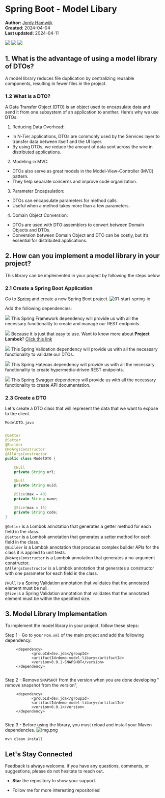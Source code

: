# Spring Boot - Model Libary 
<small></small>


<b>Author:</b> <a href="https://github.com/darksos34" target="_blank">Jordy Hamwijk</a><br>
<b>Created:</b> 2024-04-04<br>
<b>Last updated:</b> 2024-04-11<br>

[![](https://img.shields.io/badge/Spring%20Boot-8A2BE2)]() [![](https://img.shields.io/badge/release-Apr%2004,%202024-blue)]() [![](https://img.shields.io/badge/version-3.2.4-blue)]()

## 1.  What is the advantage of using a model library of DTOs?
A model library reduces file duplication by centralizing reusable components, resulting in fewer files in the project.

### 1.2 What is a DTO?
A Data Transfer Object (DTO) is an object used to encapsulate data and send it from one subsystem of an application to another. Here’s why we use DTOs:

1. Reducing Data Overhead:
* In N-Tier applications, DTOs are commonly used by the Services layer to transfer data between itself and the UI layer.
* By using DTOs, we reduce the amount of data sent across the wire in distributed applications.
2. Modeling in MVC:
* DTOs also serve as great models in the Model-View-Controller (MVC) pattern.
* They help separate concerns and improve code organization.
3. Parameter Encapsulation:
* DTOs can encapsulate parameters for method calls.
* Useful when a method takes more than a few parameters.
4. Domain Object Conversion:
* DTOs are used with DTO assemblers to convert between Domain Objects and DTOs.
* Conversion between Domain Object and DTO can be costly, but it’s essential for distributed applications.

## 2. How can you implement a model library in your project?
This library can be implemented in your project by following the steps below

### 2.1 Create a Spring Boot Application
Go to [Spring](start.spring.io) and create a new Spring Boot project.
![01-start-spring-io](https://github.com/darksos34/modellibary/blob/master/src/main/resources/images/spring-initializr.png)


Add the following dependencies:


[![](https://img.shields.io/badge/Spring%20Web-88888)]()
This Spring Framework dependency will provide us with all the necessary functionality to create and manage our REST endpoints.

[![](https://img.shields.io/badge/Lombok-8A2BE2)]()
Because it is just that easy to use.
Want to know more about <b>Project Lombok</b>? [Click this link](https://projectlombok.org/features/)

[![](https://img.shields.io/badge/Spring%20Validation-88888)]()
This Spring Validation dependency will provide us with all the necessary functionality to validate our DTOs.

[![](https://img.shields.io/badge/Hateoas%20-123)]()
This Spring Hateoas dependency will provide us with all the necessary functionality to create hypermedia-driven REST endpoints.

[![](https://img.shields.io/badge/Swagger%20-111111)]()
This Spring Swagger dependency will provide us with all the necessary functionality to create API documentation.

### 2.3 Create a DTO

Let's create a DTO class that will represent the data that we want to expose to the client.

`ModelDTO.java`
```java

@Getter
@Setter
@Builder
@NoArgsConstructor
@AllArgsConstructor
public class ModelDTO {

    @Null
    private String url;

    @Null
    private String uuid;

    @Size(max = 40)
    private String name;

    @Size(max = 15)
    private String code;
}


```
`@Getter` is a Lombok annotation that generates a getter method for each field in the class.</br>
`@Setter` is a Lombok annotation that generates a setter method for each field in the class.</br>
`@Builder` is a Lombok annotation that produces complex builder APIs for the class it is applied to unit tests.</br>
`@NoArgsConstructor` is a Lombok annotation that generates a no-argument constructor.</br>
`@AllArgsConstructor` is a Lombok annotation that generates a constructor with one parameter for each field in the class.</br>

`@Null` is a Spring Validation annotation that validates that the annotated element must be null.</br>
`@Size` is a Spring Validation annotation that validates that the annotated element must be within the specified size.

## 3. Model Library Implementation

To implement the model library in your project, follow these steps:

Step 1 - Go to your ````Pom.xml```` of the main project and add the following dependency:

```
     <dependency>
            <groupId>dev.jda</groupId>
            <artifactId>demo-model-libary</artifactId>
            <version>0.0.1-SNAPSHOT</version>
     </dependency>
       
```

Step 2 - Remove `SNAPSHOT` from the version when you are done developing " remove snapshot from the version", 

```
     <dependency>
            <groupId>dev.jda</groupId>
            <artifactId>demo-model-libary</artifactId>
            <version>0.0.1</version>
     </dependency>
       
```
Step 3 - Before using the library, you must reload and install your Maven dependencies. 
![img.png](https://github.com/darksos34/modellibary/blob/master/src/main/resources/images/maven-reload.png)
```
mvn clean install
```
## Let's Stay Connected

Feedback is always welcome. If you have any questions, comments, or suggestions, please do not hesitate to reach out.

- <b>Star</b> the repository to show your support.       

- Follow me for more interesting repositories!
